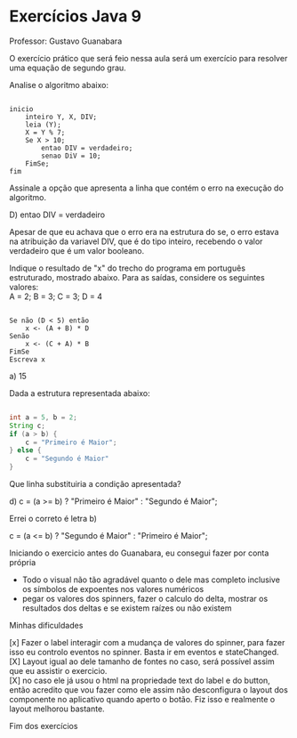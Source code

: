 # Exercícios Java 9

Professor: Gustavo Guanabara

O exercício prático que será feio nessa aula será um exercício para resolver uma equação de segundo grau.

Analise o algoritmo abaixo: 

~~~algoritmo

inicio
    inteiro Y, X, DIV;
    leia (Y);
    X = Y % 7;
    Se X > 10;
        entao DIV = verdadeiro;
        senao DiV = 10;
    FimSe;
fim

~~~

Assinale a opção que apresenta a linha que contém o erro na execução do algoritmo.

D) entao DIV = verdadeiro

Apesar de que eu achava que o erro era na estrutura do se, o erro estava na atribuição da variavel DIV, que é do tipo inteiro, recebendo o valor verdadeiro que é um valor booleano.

Indique o resultado de "x" do trecho do programa em português estruturado, mostrado abaixo. Para as saídas, considere os seguintes valores:  
A = 2; B = 3; C = 3; D = 4

~~~algoritmo

Se não (D < 5) então 
    x <- (A + B) * D
Senão
    x <- (C + A) * B
FimSe
Escreva x

~~~

a) 15

Dada a estrutura representada abaixo:

~~~java

int a = 5, b = 2;
String c;
if (a > b) {
    c = "Primeiro é Maior";
} else {
    c = "Segundo é Maior"
}

~~~

Que linha substituiria a condição apresentada?

d) c = (a >= b) ? "Primeiro é Maior" : "Segundo é Maior";

Errei o correto é letra b)

c = (a <= b) ? "Segundo é Maior" : "Primeiro é Maior";

Iniciando o exercicio antes do Guanabara, eu consegui fazer por conta própria

- Todo o visual não tão agradável quanto o dele mas completo inclusive os símbolos de expoentes nos valores numéricos
- pegar os valores dos spinners, fazer o calculo do delta, mostrar os resultados dos deltas e se existem raízes ou não existem

Minhas dificuldades

[x] Fazer o label interagir com a mudança de valores do spinner, para fazer isso eu controlo eventos no spinner. Basta ir em eventos e stateChanged.  
[X] Layout igual ao dele tamanho de fontes no caso, será possível assim que eu assistir o exercicio.  
[X] no caso ele já usou o html na propriedade text do label e do button, então acredito que vou fazer como ele assim não desconfigura o layout dos componente no aplicativo quando aperto o botão. Fiz isso e realmente o layout melhorou bastante.  

Fim dos exercícios
